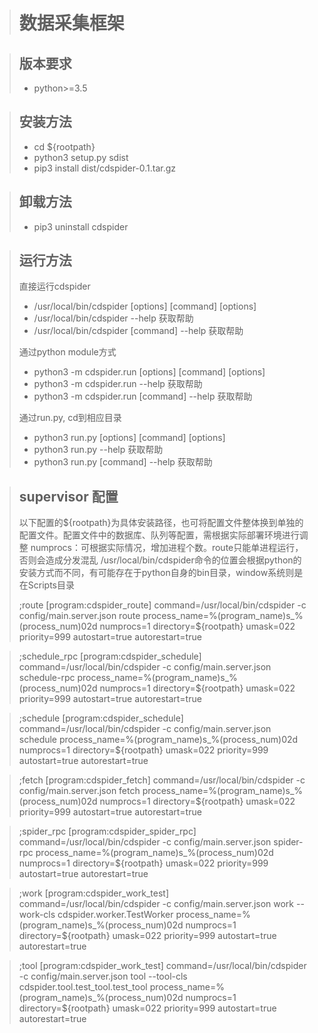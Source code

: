 ># 数据采集框架

>## 版本要求
>* python>=3.5

>## 安装方法
>* cd ${rootpath}
>* python3 setup.py sdist
>* pip3 install dist/cdspider-0.1.tar.gz

>## 卸载方法
>* pip3 uninstall cdspider

>## 运行方法
>直接运行cdspider
>* /usr/local/bin/cdspider [options] [command] [options]
>* /usr/local/bin/cdspider --help                      获取帮助
>* /usr/local/bin/cdspider [command] --help            获取帮助
>
>通过python module方式
>* python3 -m cdspider.run [options] [command] [options]
>* python3 -m cdspider.run --help                      获取帮助
>* python3 -m cdspider.run [command] --help            获取帮助
>
>通过run.py, cd到相应目录
>* python3 run.py [options] [command] [options]
>* python3 run.py --help                    获取帮助
>* python3 run.py [command] --help          获取帮助

>## supervisor 配置
> 以下配置的${rootpath}为具体安装路径，也可将配置文件整体换到单独的配置文件。配置文件中的数据库、队列等配置，需根据实际部署环境进行调整
> numprocs：可根据实际情况，增加进程个数。route只能单进程运行，否则会造成分发混乱
> /usr/local/bin/cdspider命令的位置会根据python的安装方式而不同，有可能存在于python自身的bin目录，window系统则是在Scripts目录
>
> ;route
> [program:cdspider_route]
> command=/usr/local/bin/cdspider -c config/main.server.json route
> process_name=%(program_name)s_%(process_num)02d
> numprocs=1
> directory=${rootpath}
> umask=022
> priority=999
> autostart=true
> autorestart=true

> ;schedule_rpc
> [program:cdspider_schedule]
> command=/usr/local/bin/cdspider -c config/main.server.json schedule-rpc
> process_name=%(program_name)s_%(process_num)02d
> numprocs=1
> directory=${rootpath}
> umask=022
> priority=999
> autostart=true
> autorestart=true


> ;schedule
> [program:cdspider_schedule]
> command=/usr/local/bin/cdspider -c config/main.server.json schedule
> process_name=%(program_name)s_%(process_num)02d
> numprocs=1
> directory=${rootpath}
> umask=022
> priority=999
> autostart=true
> autorestart=true

> ;fetch
> [program:cdspider_fetch]
> command=/usr/local/bin/cdspider -c config/main.server.json fetch
> process_name=%(program_name)s_%(process_num)02d
> numprocs=1
> directory=${rootpath}
> umask=022
> priority=999
> autostart=true
> autorestart=true

> ;spider_rpc
> [program:cdspider_spider_rpc]
> command=/usr/local/bin/cdspider -c config/main.server.json spider-rpc
> process_name=%(program_name)s_%(process_num)02d
> numprocs=1
> directory=${rootpath}
> umask=022
> priority=999
> autostart=true
> autorestart=true

> ;work
> [program:cdspider_work_test]
> command=/usr/local/bin/cdspider -c config/main.server.json work --work-cls cdspider.worker.TestWorker
> process_name=%(program_name)s_%(process_num)02d
> numprocs=1
> directory=${rootpath}
> umask=022
> priority=999
> autostart=true
> autorestart=true

> ;tool
> [program:cdspider_work_test]
> command=/usr/local/bin/cdspider -c config/main.server.json tool --tool-cls cdspider.tool.test_tool.test_tool
> process_name=%(program_name)s_%(process_num)02d
> numprocs=1
> directory=${rootpath}
> umask=022
> priority=999
> autostart=true
> autorestart=true